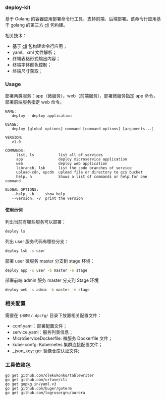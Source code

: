 ### deploy-kit
基于 Golang 的容器应用部署命令行工具，支持前端、后端部署。该命令行应用基于 golang 的第三方 [cli](https://github.com/urfave/cli) 包构建。

相关技术：
- 基于 [cli](https://github.com/urfave/cli) 包构建命令行应用；
- yaml、xml 文件解析；
- 终端表格形式输出内容；
- 终端字体颜色控制；
- 终端尺寸获取；

### Usage
部署两类服务：app（微服务），web（前端服务），部署微服务指定 app 命令，部署前端服务指定 web 命令。
```
NAME:
   deploy - deploy application

USAGE:
   deploy [global options] command [command options] [arguments...]

VERSION:
   v1.0

COMMANDS:
     list, ls           list all of services
     app                deploy microservice application
     web                deploy web application
     lsbranch, lsb      list the code branches of service
     upload-cdn, upcdn  upload file or directory to gcs bucket
     help, h            Shows a list of commands or help for one command

GLOBAL OPTIONS:
   --help, -h     show help
   --version, -v  print the version
```

#### 使用示例
列出当前有哪些服务可以部署：
```bash
deploy ls
```
列出 user 服务代码有哪些分支：
```bash
deploy lsb -s user
```
部署 user 微服务 master 分支到 stage 环境：
```bash
deploy app -s user -b master -e stage
```

部署前端 admin 服务 master 分支到 Stage 环境
```bash
deploy web -s admin -b master -e stage
```

### 相关配置
需要在 `$HOME/.dpcfg/` 目录下放置相关配置文件：
- conf.yaml：部署配置文件；
- service.yaml：服务列表信息；
- MicroServiceDockerfile: 微服务 Dockerfile 文件；
- kube-confg: Kubernetes 集群连接配置文件；
- _json_key: gcr 镜像仓库认证文件;
### 工具依赖包
```
go get github.com/olekukonko/tablewriter
go get github.com/urfave/cli
go get gopkg.in/yaml.v3
go get github.com/buger/goterm
go get github.com/logrusorgru/aurora
```


